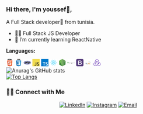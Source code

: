 ### Hi there, I'm youssef👦,
A Full Stack developer🎯 from tunisia.

- 👨‍💻 Full Stack JS Developer 
- 🌱 I’m currently learning  ReactNative



**Languages:**  

<code><img height="20" src="https://raw.githubusercontent.com/github/explore/80688e429a7d4ef2fca1e82350fe8e3517d3494d/topics/html/html.png"></code>
<code><img height="20" src="https://raw.githubusercontent.com/github/explore/80688e429a7d4ef2fca1e82350fe8e3517d3494d/topics/css/css.png"></code>
<code><img height="20" src="https://raw.githubusercontent.com/github/explore/80688e429a7d4ef2fca1e82350fe8e3517d3494d/topics/php/php.png"></code>
<code><img height="20" src="https://raw.githubusercontent.com/github/explore/80688e429a7d4ef2fca1e82350fe8e3517d3494d/topics/javascript/javascript.png"></code>
<code><img height="20" src="https://raw.githubusercontent.com/github/explore/80688e429a7d4ef2fca1e82350fe8e3517d3494d/topics/typescript/typescript.png"></code>
<code><img height="20" src="https://raw.githubusercontent.com/github/explore/80688e429a7d4ef2fca1e82350fe8e3517d3494d/topics/react/react.png"></code>
<code><img height="20" src="https://raw.githubusercontent.com/github/explore/80688e429a7d4ef2fca1e82350fe8e3517d3494d/topics/nodejs/nodejs.png"></code>
<code><img height="20" src="https://raw.githubusercontent.com/github/explore/80688e429a7d4ef2fca1e82350fe8e3517d3494d/topics/mongodb/mongodb.png"></code>
<code><img height="20" src="https://raw.githubusercontent.com/github/explore/80688e429a7d4ef2fca1e82350fe8e3517d3494d/topics/bootstrap/bootstrap.png"></code>
<code><img height="20" src="https://raw.githubusercontent.com/github/explore/80688e429a7d4ef2fca1e82350fe8e3517d3494d/topics/mysql/mysql.png"></code>
<code><img height="20" src="https://raw.githubusercontent.com/github/explore/80688e429a7d4ef2fca1e82350fe8e3517d3494d/topics/redux/redux.png"></code>
<br/>
![Anurag's GitHub stats](https://github-readme-stats.vercel.app/api?username=Djosef0&show_icons=true&theme=transparent)
<br/>
[![Top Langs](https://github-readme-stats.vercel.app/api/top-langs/?username=Djosef0)](https://github.com/anuraghazra/github-readme-stats)


<h3> 🤝🏻 Connect with Me </h3>

<p align="center">
<a href="https://www.linkedin.com/in/youssef-ben-said-13051122b/"><img alt="LinkedIn" src="https://img.shields.io/badge/LinkedIn-youssef%20ben said-blue?style=flat-square&logo=linkedin"></a>
<a href="https://www.instagram.com/youssef_ben_said__"><img alt="Instagram" src="https://img.shields.io/badge/Instagram-youssef_ben_said__-blue?style=flat-square&logo=instagram"></a>
<a href="mailto:youssefbensaid827@gmail.com"><img alt="Email" src="https://img.shields.io/badge/Email-youssefbensaid827@gmail.com-blue?style=flat-square&logo=gmail"></a>
